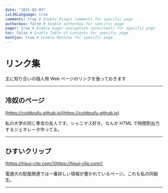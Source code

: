 ```yaml
---
date: "2021-02-03"
isCJKLanguage: true
comments: true # Enable Disqus comments for specific page
authorbox: false # Enable authorbox for specific page
pager: true # Enable pager navigation (prev/next) for specific page
toc: false # Enable Table of Contents for specific page
mathjax: true # Enable MathJax for specific page
---
```


# リンク集

主に知り合いの個人用 Web ページのリンクを張っておきます

---

## 冷奴のページ

[https://coldtoufu.github.io](https://coldtoufu.github.io)

私の大学の同じ専攻の友人です。シャニマス好き。なんか HTML で時間割出力するジェネレータ作ってる。

---

## ひすいクリップ

[https://hisui-clip.com/](https://hisui-clip.com/)

電通大の配属関連では一番詳しい情報が書かれているページ。これも私の同級生。

---
